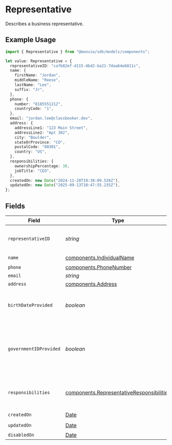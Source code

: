 # Representative

Describes a business representative.

## Example Usage

```typescript
import { Representative } from "@moovio/sdk/models/components";

let value: Representative = {
  representativeID: "cafb82ef-d115-4bd2-ba21-7daa64e6811c",
  name: {
    firstName: "Jordan",
    middleName: "Reese",
    lastName: "Lee",
    suffix: "Jr",
  },
  phone: {
    number: "8185551212",
    countryCode: "1",
  },
  email: "jordan.lee@classbooker.dev",
  address: {
    addressLine1: "123 Main Street",
    addressLine2: "Apt 302",
    city: "Boulder",
    stateOrProvince: "CO",
    postalCode: "80301",
    country: "US",
  },
  responsibilities: {
    ownershipPercentage: 38,
    jobTitle: "CEO",
  },
  createdOn: new Date("2024-11-28T19:38:09.526Z"),
  updatedOn: new Date("2025-09-13T10:47:55.235Z"),
};
```

## Fields

| Field                                                                                                  | Type                                                                                                   | Required                                                                                               | Description                                                                                            | Example                                                                                                |
| ------------------------------------------------------------------------------------------------------ | ------------------------------------------------------------------------------------------------------ | ------------------------------------------------------------------------------------------------------ | ------------------------------------------------------------------------------------------------------ | ------------------------------------------------------------------------------------------------------ |
| `representativeID`                                                                                     | *string*                                                                                               | :heavy_check_mark:                                                                                     | Unique identifier for this representative.                                                             |                                                                                                        |
| `name`                                                                                                 | [components.IndividualName](../../models/components/individualname.md)                                 | :heavy_check_mark:                                                                                     | N/A                                                                                                    |                                                                                                        |
| `phone`                                                                                                | [components.PhoneNumber](../../models/components/phonenumber.md)                                       | :heavy_minus_sign:                                                                                     | N/A                                                                                                    |                                                                                                        |
| `email`                                                                                                | *string*                                                                                               | :heavy_minus_sign:                                                                                     | N/A                                                                                                    | jordan.lee@classbooker.dev                                                                             |
| `address`                                                                                              | [components.Address](../../models/components/address.md)                                               | :heavy_minus_sign:                                                                                     | N/A                                                                                                    |                                                                                                        |
| `birthDateProvided`                                                                                    | *boolean*                                                                                              | :heavy_minus_sign:                                                                                     | Indicates whether this representative's birth date has been provided.                                  |                                                                                                        |
| `governmentIDProvided`                                                                                 | *boolean*                                                                                              | :heavy_minus_sign:                                                                                     | Indicates whether a government ID (SSN, ITIN, etc.) has been provided for this representative.         |                                                                                                        |
| `responsibilities`                                                                                     | [components.RepresentativeResponsibilities](../../models/components/representativeresponsibilities.md) | :heavy_minus_sign:                                                                                     | Describes the job responsibilities of a business representative.                                       |                                                                                                        |
| `createdOn`                                                                                            | [Date](https://developer.mozilla.org/en-US/docs/Web/JavaScript/Reference/Global_Objects/Date)          | :heavy_check_mark:                                                                                     | N/A                                                                                                    |                                                                                                        |
| `updatedOn`                                                                                            | [Date](https://developer.mozilla.org/en-US/docs/Web/JavaScript/Reference/Global_Objects/Date)          | :heavy_check_mark:                                                                                     | N/A                                                                                                    |                                                                                                        |
| `disabledOn`                                                                                           | [Date](https://developer.mozilla.org/en-US/docs/Web/JavaScript/Reference/Global_Objects/Date)          | :heavy_minus_sign:                                                                                     | N/A                                                                                                    |                                                                                                        |